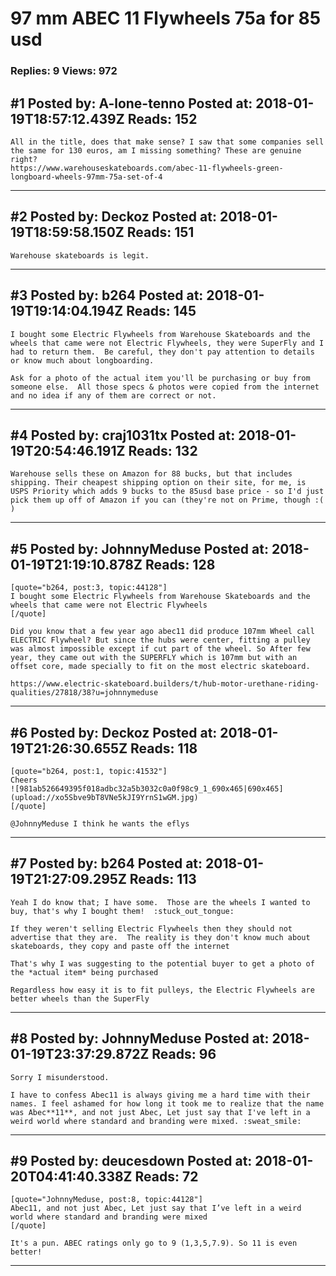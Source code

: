 # 97 mm ABEC 11 Flywheels 75a for 85 usd

### Replies: 9 Views: 972

## \#1 Posted by: A-lone-tenno Posted at: 2018-01-19T18:57:12.439Z Reads: 152

```
All in the title, does that make sense? I saw that some companies sell the same for 130 euros, am I missing something? These are genuine right?
https://www.warehouseskateboards.com/abec-11-flywheels-green-longboard-wheels-97mm-75a-set-of-4
```

---
## \#2 Posted by: Deckoz Posted at: 2018-01-19T18:59:58.150Z Reads: 151

```
Warehouse skateboards is legit.
```

---
## \#3 Posted by: b264 Posted at: 2018-01-19T19:14:04.194Z Reads: 145

```
I bought some Electric Flywheels from Warehouse Skateboards and the wheels that came were not Electric Flywheels, they were SuperFly and I had to return them.  Be careful, they don't pay attention to details or know much about longboarding.

Ask for a photo of the actual item you'll be purchasing or buy from someone else.  All those specs & photos were copied from the internet and no idea if any of them are correct or not.
```

---
## \#4 Posted by: craj1031tx Posted at: 2018-01-19T20:54:46.191Z Reads: 132

```
Warehouse sells these on Amazon for 88 bucks, but that includes shipping. Their cheapest shipping option on their site, for me, is USPS Priority which adds 9 bucks to the 85usd base price - so I'd just pick them up off of Amazon if you can (they're not on Prime, though :( )
```

---
## \#5 Posted by: JohnnyMeduse Posted at: 2018-01-19T21:19:10.878Z Reads: 128

```
[quote="b264, post:3, topic:44128"]
I bought some Electric Flywheels from Warehouse Skateboards and the wheels that came were not Electric Flywheels
[/quote]

Did you know that a few year ago abec11 did produce 107mm Wheel call ELECTRIC Flywheel? But since the hubs were center, fitting a pulley was almost impossible except if cut part of the wheel. So After few year, they came out with the SUPERFLY which is 107mm but with an offset core, made specially to fit on the most electric skateboard. 

https://www.electric-skateboard.builders/t/hub-motor-urethane-riding-qualities/27818/38?u=johnnymeduse
```

---
## \#6 Posted by: Deckoz Posted at: 2018-01-19T21:26:30.655Z Reads: 118

```
[quote="b264, post:1, topic:41532"]
Cheers
![981ab526649395f018adbc32a5b3032c0a0f98c9_1_690x465|690x465](upload://xo5Sbve9bT8VNe5kJI9YrnS1wGM.jpg)
[/quote]

@JohnnyMeduse I think he wants the eflys
```

---
## \#7 Posted by: b264 Posted at: 2018-01-19T21:27:09.295Z Reads: 113

```
Yeah I do know that; I have some.  Those are the wheels I wanted to buy, that's why I bought them!  :stuck_out_tongue:

If they weren't selling Electric Flywheels then they should not advertise that they are.  The reality is they don't know much about skateboards, they copy and paste off the internet

That's why I was suggesting to the potential buyer to get a photo of the *actual item* being purchased

Regardless how easy it is to fit pulleys, the Electric Flywheels are better wheels than the SuperFly
```

---
## \#8 Posted by: JohnnyMeduse Posted at: 2018-01-19T23:37:29.872Z Reads: 96

```
Sorry I misunderstood.

I have to confess Abec11 is always giving me a hard time with their names. I feel ashamed for how long it took me to realize that the name was Abec**11**, and not just Abec, Let just say that I've left in a weird world where standard and branding were mixed. :sweat_smile:
```

---
## \#9 Posted by: deucesdown Posted at: 2018-01-20T04:41:40.338Z Reads: 72

```
[quote="JohnnyMeduse, post:8, topic:44128"]
Abec11, and not just Abec, Let just say that I’ve left in a weird world where standard and branding were mixed
[/quote]

It's a pun. ABEC ratings only go to 9 (1,3,5,7.9). So 11 is even better!
```

---
